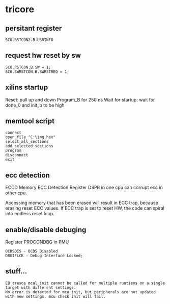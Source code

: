 # tricore

## persitant register
```
SCU.RSTCON2.B.USRINFO
```
## request hw reset by sw
```
SCU.RSTCON.B.SW = 1;
SCU.SWRSTCON.B.SWRSTREQ = 1;
```
## xilins startup
Reset: pull up and down Program_B for 250 ns
Wait for startup: wait for done_0 and init_b to be high
## memtool script
```
connect
open_file "C:\img.hex"
select_all_sections
add_selected_sections
program
disconnect
exit
```
## ecc detection
ECCD Memory ECC Detection Register
DSPR in one cpu can corrupt ecc in other cpu.

Accessing memory that has been erased will result in ECC trap, because erasing reset ECC values.
If ECC trap is set to reset HW, the code can spiral into endless reset loop.
## enable/disable debuging
Register PROCONDBG in PMU
```
OCDSDIS - OCDS Disabled
DBGIFLCK - Debug Interface Locked;
```
## stuff...
```
EB tresos mcal_init cannot be called for multiple runtiems on a single target with different settings.
No error is detected for mcu_init, but peripherals are not updated with new settings. mcu check init will fail.
```
